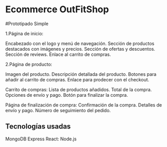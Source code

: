 # Ecommerce OutFitShop

#Prototipado Simple

1.Página de inicio:

Encabezado con el logo y menú de navegación.
Sección de productos destacados con imágenes y precios.
Sección de ofertas y descuentos.
Sección de reviews.
Enlace al carrito de compras.

2.Página de producto:

Imagen del producto.
Descripción detallada del producto.
Botones para añadir al carrito de compras.
Enlace para prodecer con el checkout.

Carrito de compras:
Lista de productos añadidos.
Total de la compra.
Opciones de envío y pago.
Botón para finalizar la compra.

Página de finalización de compra:
Confirmación de la compra.
Detalles de envío y pago.
Número de seguimiento del pedido.

## Tecnologías usadas
MongoDB
Express
React:
Node.js
